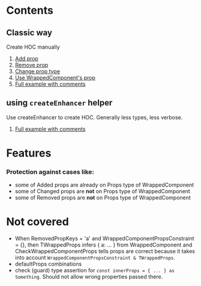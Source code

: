 # Contents

## Classic way

Create HOC manually

1. [Add prop](src/classic/10%20-%20Add%20prop.tsx)
2. [Remove prop](src/classic/11%20-%20Remove%20prop.tsx)
3. [Change prop type](src/classic/12%20-%20Change%20prop%20type.tsx)
4. [Use WrappedComponent's prop](src/classic/13%20-%20Use%20WrappedComponent's%20prop.tsx)
5. [Full example with comments](src/classic/20%20-%20Full%20example%20with%20comments.tsx)

## using `createEnhancer` helper

Use createEnhancer to create HOC. Generally less types, less verbose.

1. [Full example with comments](src/createEnhancer/30%20-%20Full%20example%20with%20comments.tsx)

# Features

### Protection against cases like:
- some of Added props are already on Props type of WrappedComponent
- some of Changed props are **not** on Props type of WrappedComponent
- some of Removed props are **not** on Props type of WrappedComponent

# Not covered
- When RemovedPropKeys = 'a' and WrappedComponentPropsConstraint = {}, then TWrappedProps infers { a: ... } from WrappedComponent and CheckWrappedComponentProps tells props are correct because it takes into account `WrappedComponentPropsConstraint & TWrappedProps`.
- defaultProps combinations
- check (guard) type assertion for `const innerProps = { ... } as Something`. Should not allow wrong properties passed there.
